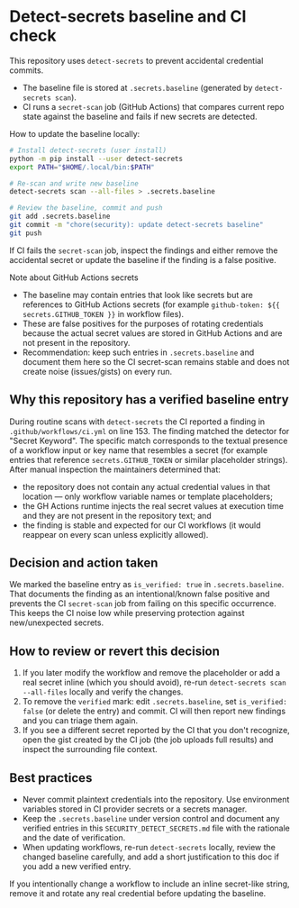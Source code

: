# Detect-secrets baseline and CI check

This repository uses `detect-secrets` to prevent accidental credential commits.

- The baseline file is stored at `.secrets.baseline` (generated by `detect-secrets scan`).
- CI runs a `secret-scan` job (GitHub Actions) that compares current repo state against the baseline and fails if new secrets are detected.

How to update the baseline locally:

```bash
# Install detect-secrets (user install)
python -m pip install --user detect-secrets
export PATH="$HOME/.local/bin:$PATH"

# Re-scan and write new baseline
detect-secrets scan --all-files > .secrets.baseline

# Review the baseline, commit and push
git add .secrets.baseline
git commit -m "chore(security): update detect-secrets baseline"
git push
```

If CI fails the `secret-scan` job, inspect the findings and either remove the accidental secret or update the baseline if the finding is a false positive.

Note about GitHub Actions secrets

- The baseline may contain entries that look like secrets but are references to GitHub Actions secrets (for example `github-token: ${{ secrets.GITHUB_TOKEN }}` in workflow files).
- These are false positives for the purposes of rotating credentials because the actual secret values are stored in GitHub Actions and are not present in the repository.
- Recommendation: keep such entries in `.secrets.baseline` and document them here so the CI secret-scan remains stable and does not create noise (issues/gists) on every run.

## Why this repository has a verified baseline entry

During routine scans with `detect-secrets` the CI reported a finding in `.github/workflows/ci.yml` on line 153. The finding matched the detector for "Secret Keyword". The specific match corresponds to the textual presence of a workflow input or key name that resembles a secret (for example entries that reference `secrets.GITHUB_TOKEN` or similar placeholder strings). After manual inspection the maintainers determined that:

- the repository does not contain any actual credential values in that location — only workflow variable names or template placeholders;
- the GH Actions runtime injects the real secret values at execution time and they are not present in the repository text; and
- the finding is stable and expected for our CI workflows (it would reappear on every scan unless explicitly allowed).

## Decision and action taken

We marked the baseline entry as `is_verified: true` in `.secrets.baseline`. That documents the finding as an intentional/known false positive and prevents the CI `secret-scan` job from failing on this specific occurrence. This keeps the CI noise low while preserving protection against new/unexpected secrets.

## How to review or revert this decision

1. If you later modify the workflow and remove the placeholder or add a real secret inline (which you should avoid), re-run `detect-secrets scan --all-files` locally and verify the changes.
2. To remove the `verified` mark: edit `.secrets.baseline`, set `is_verified: false` (or delete the entry) and commit. CI will then report new findings and you can triage them again.
3. If you see a different secret reported by the CI that you don't recognize, open the gist created by the CI job (the job uploads full results) and inspect the surrounding file context.

## Best practices

- Never commit plaintext credentials into the repository. Use environment variables stored in CI provider secrets or a secrets manager.
- Keep the `.secrets.baseline` under version control and document any verified entries in this `SECURITY_DETECT_SECRETS.md` file with the rationale and the date of verification.
- When updating workflows, re-run `detect-secrets` locally, review the changed baseline carefully, and add a short justification to this doc if you add a new verified entry.


If you intentionally change a workflow to include an inline secret-like string, remove it and rotate any real credential before updating the baseline.
